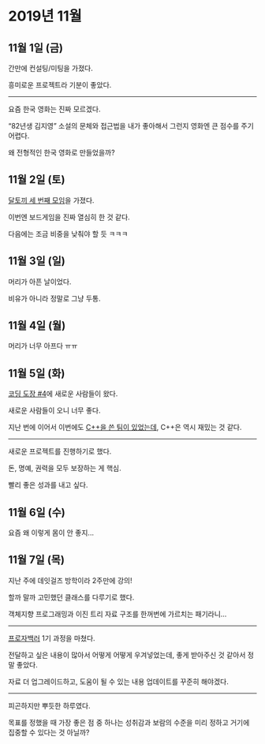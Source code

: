 # 2019년 11월

## 11월 1일 (금)

간만에 컨설팅/미팅을 가졌다.

흥미로운 프로젝트라 기분이 좋았다.

---

요즘 한국 영화는 진짜 모르겠다.

“82년생 김지영” 소설의 문체와 접근법을 내가 좋아해서 그런지
영화엔 큰 점수를 주기 어렵다.

왜 전형적인 한국 영화로 만들었을까?

## 11월 2일 (토)

[달토끼 세 번째 모임](https://j.mp/2pgk73R)을 가졌다.

이번엔 보드게임을 진짜 열심히 한 것 같다.

다음에는 조금 비중을 낮춰야 할 듯 ㅋㅋㅋ

## 11월 3일 (일)

머리가 아픈 날이었다.

비유가 아니라 정말로 그냥 두통.

## 11월 4일 (월)

머리가 너무 아프다 ㅠㅠ

## 11월 5일 (화)

[코딩 도장 #4](https://j.mp/330m1Ei)에 새로운 사람들이 왔다.

새로운 사람들이 오니 너무 좋다.

지난 번에 이어서 이번에도 [C++을 쓴 팀이 있었는데](https://j.mp/2NILhbD),
C++은 역시 재밌는 것 같다.

---

새로운 프로젝트를 진행하기로 했다.

돈, 명예, 권력을 모두 보장하는 게 핵심.

빨리 좋은 성과를 내고 싶다.

## 11월 6일 (수)

요즘 왜 이렇게 몸이 안 좋지...

## 11월 7일 (목)

지난 주에 데잇걸즈 방학이라 2주만에 강의!

할까 말까 고민했던 클래스를 다루기로 했다.

객체지향 프로그래밍과 이진 트리 자료 구조를 한꺼번에 가르치는 패기라니...

---

[프로자백러](https://dal-lab.com/java-backend/) 1기 과정을 마쳤다.

전달하고 싶은 내용이 많아서 어떻게 어떻게 우겨넣었는데,
좋게 받아주신 것 같아서 정말 좋았다.

자료 더 업그레이드하고, 도움이 될 수 있는 내용 업데이트를 꾸준히 해야겠다.

---

피곤하지만 뿌듯한 하루였다.

목표를 정했을 때 가장 좋은 점 중 하나는
성취감과 보람의 수준을 미리 정하고 거기에 집중할 수 있다는 것 아닐까?

